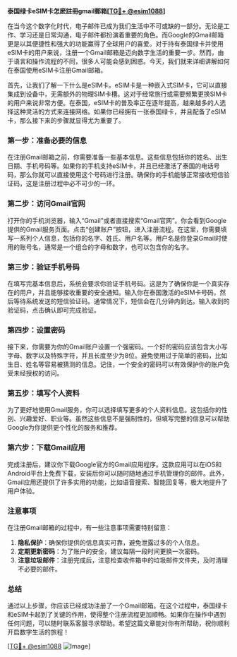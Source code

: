 **泰国绿卡eSIM卡怎麽註冊gmail郵箱[[TG💪+ @esim1088](https://t.me/s/esim1088)]**

在当今这个数字化时代，电子邮件已成为我们生活中不可或缺的一部分。无论是工作、学习还是日常沟通，电子邮件都扮演着重要的角色。而Google的Gmail邮箱更是以其便捷性和强大的功能赢得了全球用户的喜爱。对于持有泰国绿卡并使用eSIM卡的用户来说，注册一个Gmail邮箱是迈向数字生活的重要一步。然而，由于语言和操作流程的不同，很多人可能会感到困惑。今天，我们就来详细讲解如何在泰国使用eSIM卡注册Gmail邮箱。

首先，让我们了解一下什么是eSIM卡。eSIM卡是一种嵌入式SIM卡，它可以直接集成到设备中，无需额外的物理SIM卡槽。这对于经常旅行或需要频繁更换SIM卡的用户来说非常方便。在泰国，eSIM卡的普及率正在逐年提高，越来越多的人选择这种灵活的方式来连接网络。如果你已经拥有一张泰国绿卡，并且配备了eSIM卡，那么接下来的步骤就显得尤为重要了。

### 第一步：准备必要的信息

在注册Gmail邮箱之前，你需要准备一些基本信息。这些信息包括你的姓名、出生日期、手机号码等。如果你的手机支持eSIM卡，并且已经激活了泰国的电话号码，那么你就可以直接使用这个号码进行注册。确保你的手机能够正常接收短信验证码，这是注册过程中必不可少的一环。

### 第二步：访问Gmail官网

打开你的手机浏览器，输入“Gmail”或者直接搜索“Gmail官网”。你会看到Google提供的Gmail服务页面。点击“创建账户”按钮，进入注册流程。在这里，你需要填写一系列个人信息，包括你的名字、姓氏、用户名等。用户名是你登录Gmail时使用的账号名，通常是一个组合的字母和数字，也可以包含你的名字。

### 第三步：验证手机号码

在填写完基本信息后，系统会要求你验证手机号码。这是为了确保你是一个真实存在的用户，并且能够接收重要的安全通知。输入你在泰国激活的eSIM卡号码，然后等待系统发送的短信验证码。通常情况下，短信会在几分钟内到达。输入收到的验证码，点击确认即可完成验证。

### 第四步：设置密码

接下来，你需要为你的Gmail账户设置一个强密码。一个好的密码应该包含大小写字母、数字以及特殊字符，并且长度至少为8位。避免使用过于简单的密码，比如生日、姓名等容易被猜测的信息。记住，一个安全的密码可以有效保护你的账户免受未经授权的访问。

### 第五步：填写个人资料

为了更好地使用Gmail服务，你可以选择填写更多的个人资料信息。这包括你的性别、兴趣爱好、职业等。虽然这些信息不是强制性的，但填写完整的信息可以帮助Google为你提供更个性化的服务和推荐。

### 第六步：下载Gmail应用

完成注册后，建议你下载Google官方的Gmail应用程序。这款应用可以在iOS和Android平台上免费下载，安装后你可以随时随地通过手机管理你的邮件。此外，Gmail应用还提供了许多实用的功能，比如语音搜索、智能回复等，极大地提升了用户体验。

### 注意事项

在注册Gmail邮箱的过程中，有一些注意事项需要特别留意：

1. **隐私保护**：确保你提供的信息真实可靠，避免泄露过多的个人信息。
2. **定期更新密码**：为了账户的安全，建议每隔一段时间更换一次密码。
3. **注意垃圾邮件**：注册完成后，注意检查收件箱中的垃圾邮件文件夹，及时清理不必要的邮件。

### 总结

通过以上步骤，你应该已经成功注册了一个Gmail邮箱。在这个过程中，泰国绿卡和eSIM卡起到了关键的作用，使得整个注册流程更加顺畅。如果你在操作中遇到任何问题，可以随时联系客服寻求帮助。希望这篇文章能对你有所帮助，祝你顺利开启数字生活的旅程！

[[TG💪+ @esim1088](https://t.me/s/esim1088) ![Image](https://i.postimg.cc/4NQfJmqS/Snipaste-2025-05-13-00-14-12.png)]